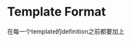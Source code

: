 # Template Format

在每一个template的definition之前都要加上<template T>

NOTE: Type必须要是一模一样如果是reference

# Function

在叫function的时候可以不需要<specifier>
```
<template T>
T square(T src) return src * src;

呼出方式1：
square(5);
呼出方式2：
square<int>(5);
```
# Class

与Funtion一样,但是一定要<specifier>每一个！！！！！！！
```
 Class <int>obj
```

member funtion在class外部定义的时候也要<specifier>
```
<template T>
Class<T> Class::hhhh(Class<T> src)
```

# Iterator
Iterator 是stdlib里面的algorithm和container的过渡器，如果没有template我们每一种structure都要一个algorithm function

这样会占用很多空间。但是在lib里面自带的algorithm又不知user会创建什么样的structure所有就想出了双重template

algorithm ---- Iterator ---- container

Iterator本身是个pointer可以有很多操作

# aotu
aotu会自己check这个是啥type
